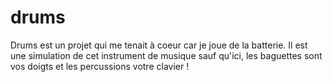 # drums

Drums est un projet qui me tenait à coeur car je joue de la batterie. 
Il est une simulation de cet instrument de musique sauf qu'ici, les baguettes sont vos doigts et les percussions votre clavier !
